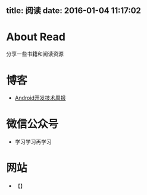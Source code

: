 title: 阅读
date: 2016-01-04 11:17:02
---
# About Read
分享一些书籍和阅读资源


# 博客
* [Android开发技术周报](http://www.androidweekly.cn)

# 微信公众号
* 学习学习再学习

# 网站

* 【】